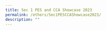 ```yaml
---
title: Sec 1 PES and CCA Showcase 2023
permalink: /others/Sec1PESCCAShowcase2023/
description: ""
---
```

